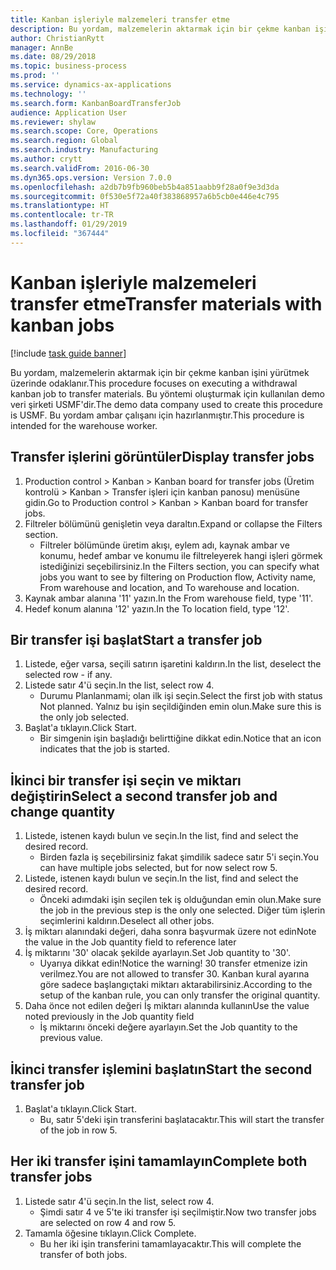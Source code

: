 ```yaml
---
title: Kanban işleriyle malzemeleri transfer etme
description: Bu yordam, malzemelerin aktarmak için bir çekme kanban işini yürütmek üzerinde odaklanır.
author: ChristianRytt
manager: AnnBe
ms.date: 08/29/2018
ms.topic: business-process
ms.prod: ''
ms.service: dynamics-ax-applications
ms.technology: ''
ms.search.form: KanbanBoardTransferJob
audience: Application User
ms.reviewer: shylaw
ms.search.scope: Core, Operations
ms.search.region: Global
ms.search.industry: Manufacturing
ms.author: crytt
ms.search.validFrom: 2016-06-30
ms.dyn365.ops.version: Version 7.0.0
ms.openlocfilehash: a2db7b9fb960beb5b4a851aabb9f28a0f9e3d3da
ms.sourcegitcommit: 0f530e5f72a40f383868957a6b5cb0e446e4c795
ms.translationtype: HT
ms.contentlocale: tr-TR
ms.lasthandoff: 01/29/2019
ms.locfileid: "367444"
---
```

# <a name="transfer-materials-with-kanban-jobs"></a><span data-ttu-id="dc1f1-103">Kanban işleriyle malzemeleri transfer etme</span><span class="sxs-lookup"><span data-stu-id="dc1f1-103">Transfer materials with kanban jobs</span></span>

[!include [task guide banner](../../includes/task-guide-banner.md)]

<span data-ttu-id="dc1f1-104">Bu yordam, malzemelerin aktarmak için bir çekme kanban işini yürütmek üzerinde odaklanır.</span><span class="sxs-lookup"><span data-stu-id="dc1f1-104">This procedure focuses on executing a withdrawal kanban job to transfer materials.</span></span> <span data-ttu-id="dc1f1-105">Bu yöntemi oluşturmak için kullanılan demo veri şirketi USMF'dir.</span><span class="sxs-lookup"><span data-stu-id="dc1f1-105">The demo data company used to create this procedure is USMF.</span></span> <span data-ttu-id="dc1f1-106">Bu yordam ambar çalışanı için hazırlanmıştır.</span><span class="sxs-lookup"><span data-stu-id="dc1f1-106">This procedure is intended for the warehouse worker.</span></span>


## <a name="display-transfer-jobs"></a><span data-ttu-id="dc1f1-107">Transfer işlerini görüntüler</span><span class="sxs-lookup"><span data-stu-id="dc1f1-107">Display transfer jobs</span></span>
1. <span data-ttu-id="dc1f1-108">Production control > Kanban > Kanban board for transfer jobs (Üretim kontrolü > Kanban > Transfer işleri için kanban panosu) menüsüne gidin.</span><span class="sxs-lookup"><span data-stu-id="dc1f1-108">Go to Production control > Kanban > Kanban board for transfer jobs.</span></span>
2. <span data-ttu-id="dc1f1-109">Filtreler bölümünü genişletin veya daraltın.</span><span class="sxs-lookup"><span data-stu-id="dc1f1-109">Expand or collapse the Filters section.</span></span>
    * <span data-ttu-id="dc1f1-110">Filtreler bölümünde üretim akışı, eylem adı, kaynak ambar ve konumu, hedef ambar ve konumu ile filtreleyerek hangi işleri görmek istediğinizi seçebilirsiniz.</span><span class="sxs-lookup"><span data-stu-id="dc1f1-110">In the Filters section, you can specify what jobs you want to see by filtering on Production flow, Activity name, From warehouse and location, and To warehouse and location.</span></span>  
3. <span data-ttu-id="dc1f1-111">Kaynak ambar alanına '11' yazın.</span><span class="sxs-lookup"><span data-stu-id="dc1f1-111">In the From warehouse field, type '11'.</span></span>
4. <span data-ttu-id="dc1f1-112">Hedef konum alanına '12' yazın.</span><span class="sxs-lookup"><span data-stu-id="dc1f1-112">In the To location field, type '12'.</span></span>

## <a name="start-a-transfer-job"></a><span data-ttu-id="dc1f1-113">Bir transfer işi başlat</span><span class="sxs-lookup"><span data-stu-id="dc1f1-113">Start a transfer job</span></span>
1. <span data-ttu-id="dc1f1-114">Listede, eğer varsa, seçili satırın işaretini kaldırın.</span><span class="sxs-lookup"><span data-stu-id="dc1f1-114">In the list, deselect the selected row - if any.</span></span>
2. <span data-ttu-id="dc1f1-115">Listede satır 4'ü seçin.</span><span class="sxs-lookup"><span data-stu-id="dc1f1-115">In the list, select row 4.</span></span>
    * <span data-ttu-id="dc1f1-116">Durumu Planlanmami; olan ilk işi seçin.</span><span class="sxs-lookup"><span data-stu-id="dc1f1-116">Select the first job with status Not planned.</span></span> <span data-ttu-id="dc1f1-117">Yalnız bu işin seçildiğinden emin olun.</span><span class="sxs-lookup"><span data-stu-id="dc1f1-117">Make sure this is the only job selected.</span></span>  
3. <span data-ttu-id="dc1f1-118">Başlat'a tıklayın.</span><span class="sxs-lookup"><span data-stu-id="dc1f1-118">Click Start.</span></span>
    * <span data-ttu-id="dc1f1-119">Bir simgenin işin başladığı belirttiğine dikkat edin.</span><span class="sxs-lookup"><span data-stu-id="dc1f1-119">Notice that an icon indicates that the job is started.</span></span>  

## <a name="select-a-second-transfer-job-and-change-quantity"></a><span data-ttu-id="dc1f1-120">İkinci bir transfer işi seçin ve miktarı değiştirin</span><span class="sxs-lookup"><span data-stu-id="dc1f1-120">Select a second transfer job and change quantity</span></span>
1. <span data-ttu-id="dc1f1-121">Listede, istenen kaydı bulun ve seçin.</span><span class="sxs-lookup"><span data-stu-id="dc1f1-121">In the list, find and select the desired record.</span></span>
    * <span data-ttu-id="dc1f1-122">Birden fazla iş seçebilirsiniz fakat şimdilik sadece satır 5'i seçin.</span><span class="sxs-lookup"><span data-stu-id="dc1f1-122">You can have multiple jobs selected, but for now select row 5.</span></span>  
2. <span data-ttu-id="dc1f1-123">Listede, istenen kaydı bulun ve seçin.</span><span class="sxs-lookup"><span data-stu-id="dc1f1-123">In the list, find and select the desired record.</span></span>
    * <span data-ttu-id="dc1f1-124">Önceki adımdaki işin seçilen tek iş olduğundan emin olun.</span><span class="sxs-lookup"><span data-stu-id="dc1f1-124">Make sure the job in the previous step is the only one selected.</span></span> <span data-ttu-id="dc1f1-125">Diğer tüm işlerin seçimlerini kaldırın.</span><span class="sxs-lookup"><span data-stu-id="dc1f1-125">Deselect all other jobs.</span></span>  
3. <span data-ttu-id="dc1f1-126">İş miktarı alanındaki değeri, daha sonra başvurmak üzere not edin</span><span class="sxs-lookup"><span data-stu-id="dc1f1-126">Note the value in the Job quantity field to reference later</span></span>
4. <span data-ttu-id="dc1f1-127">İş miktarını '30' olacak şekilde ayarlayın.</span><span class="sxs-lookup"><span data-stu-id="dc1f1-127">Set Job quantity to '30'.</span></span>
    * <span data-ttu-id="dc1f1-128">Uyarıya dikkat edin!</span><span class="sxs-lookup"><span data-stu-id="dc1f1-128">Notice the warning!</span></span> <span data-ttu-id="dc1f1-129">30 transfer etmenize izin verilmez.</span><span class="sxs-lookup"><span data-stu-id="dc1f1-129">You are not allowed to transfer 30.</span></span> <span data-ttu-id="dc1f1-130">Kanban kural ayarına göre sadece başlangıçtaki miktarı aktarabilirsiniz.</span><span class="sxs-lookup"><span data-stu-id="dc1f1-130">According to the setup of the kanban rule, you can only transfer the original quantity.</span></span>  
5. <span data-ttu-id="dc1f1-131">Daha önce not edilen değeri İş miktarı alanında kullanın</span><span class="sxs-lookup"><span data-stu-id="dc1f1-131">Use the value noted previously in the Job quantity field</span></span>
    * <span data-ttu-id="dc1f1-132">İş miktarını önceki değere ayarlayın.</span><span class="sxs-lookup"><span data-stu-id="dc1f1-132">Set the Job quantity to the previous value.</span></span>  

## <a name="start-the-second-transfer-job"></a><span data-ttu-id="dc1f1-133">İkinci transfer işlemini başlatın</span><span class="sxs-lookup"><span data-stu-id="dc1f1-133">Start the second transfer job</span></span>
1. <span data-ttu-id="dc1f1-134">Başlat'a tıklayın.</span><span class="sxs-lookup"><span data-stu-id="dc1f1-134">Click Start.</span></span>
    * <span data-ttu-id="dc1f1-135">Bu, satır 5'deki işin transferini başlatacaktır.</span><span class="sxs-lookup"><span data-stu-id="dc1f1-135">This will start the transfer of the job in row 5.</span></span>  

## <a name="complete-both-transfer-jobs"></a><span data-ttu-id="dc1f1-136">Her iki transfer işini tamamlayın</span><span class="sxs-lookup"><span data-stu-id="dc1f1-136">Complete both transfer jobs</span></span>
1. <span data-ttu-id="dc1f1-137">Listede satır 4'ü seçin.</span><span class="sxs-lookup"><span data-stu-id="dc1f1-137">In the list, select row 4.</span></span>
    * <span data-ttu-id="dc1f1-138">Şimdi satır 4 ve 5'te iki transfer işi seçilmiştir.</span><span class="sxs-lookup"><span data-stu-id="dc1f1-138">Now two transfer jobs are selected on row 4 and row 5.</span></span>  
2. <span data-ttu-id="dc1f1-139">Tamamla öğesine tıklayın.</span><span class="sxs-lookup"><span data-stu-id="dc1f1-139">Click Complete.</span></span>
    * <span data-ttu-id="dc1f1-140">Bu her iki işin transferini tamamlayacaktır.</span><span class="sxs-lookup"><span data-stu-id="dc1f1-140">This will complete the transfer of both jobs.</span></span>  

